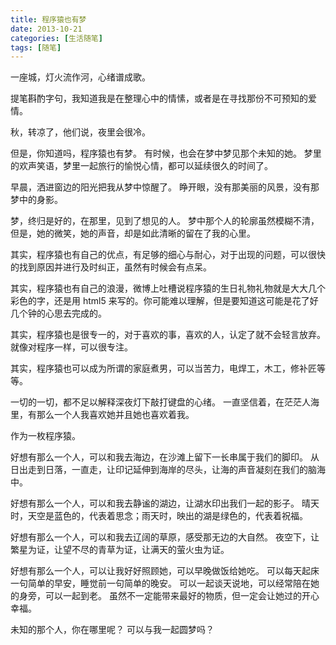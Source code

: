 ```yaml
---
title: 程序猿也有梦
date: 2013-10-21
categories: [生活随笔]
tags: [随笔]
---
```


一座城，灯火流作河，心绪谱成歌。

提笔斟酌字句，我知道我是在整理心中的情愫，或者是在寻找那份不可预知的爱情。

秋，转凉了，他们说，夜里会很冷。

但是，你知道吗，程序猿也有梦。
有时候，也会在梦中梦见那个未知的她。
梦里的欢声笑语，梦里一起旅行的愉悦心情，都可以延续很久的时间了。

早晨，洒进窗边的阳光把我从梦中惊醒了。
睁开眼，没有那美丽的风景，没有那梦中的身影。

梦，终归是好的，在那里，见到了想见的人。
梦中那个人的轮廓虽然模糊不清，但是，她的微笑，她的声音，却是如此清晰的留在了我的心里。

其实，程序猿也有自己的优点，有足够的细心与耐心，对于出现的问题，可以很快的找到原因并进行及时纠正，虽然有时候会有点呆。

其实，程序猿也有自己的浪漫，微博上吐槽说程序猿的生日礼物礼物就是大大几个彩色的字，还是用 html5 来写的。你可能难以理解，但是要知道这可能是花了好几个钟的心思去完成的。

其实，程序猿也是很专一的，对于喜欢的事，喜欢的人，认定了就不会轻言放弃。就像对程序一样，可以很专注。

其实，程序猿也可以成为所谓的家庭煮男，可以当苦力，电焊工，木工，修补匠等等。

一切的一切，都不足以解释深夜灯下敲打键盘的心绪。
一直坚信着，在茫茫人海里，有那么一个人我喜欢她并且她也喜欢着我。

作为一枚程序猿。

好想有那么一个人，可以和我去海边，在沙滩上留下一长串属于我们的脚印。
从日出走到日落，一直走，让印记延伸到海岸的尽头，让海的声音凝刻在我们的脑海中。

好想有那么一个人，可以和我去静谧的湖边，让湖水印出我们一起的影子。
晴天时，天空是蓝色的，代表着思念；雨天时，映出的湖是绿色的，代表着祝福。

好想有那么一个人，可以和我去辽阔的草原，感受那无边的大自然。
夜空下，让繁星为证，让望不尽的青草为证，让满天的萤火虫为证。

好想有那么一个人，可以让我好好照顾她，可以早晚做饭给她吃。
可以每天起床一句简单的早安，睡觉前一句简单的晚安。
可以一起谈天说地，可以经常陪在她的身旁，可以一起到老。
虽然不一定能带来最好的物质，但一定会让她过的开心幸福。

未知的那个人，你在哪里呢？
可以与我一起圆梦吗？
